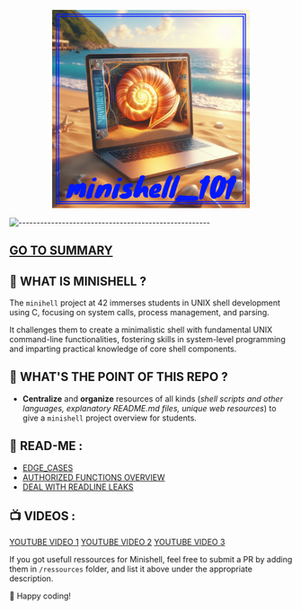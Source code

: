 <p align="center">
  <img src="img/minishell_101.png" width="70%"/>
</p>

![-----------------------------------------------------](https://raw.githubusercontent.com/andreasbm/readme/master/assets/lines/rainbow.png)

 
## [**GO TO SUMMARY**](https://github.com/maitreverge/minishell_101/tree/master/sommaire)



## 🚀 WHAT IS MINISHELL ?

The `minihell` project at 42 immerses students in UNIX shell development using C, focusing on system calls, process management, and parsing.

It challenges them to create a minimalistic shell with fundamental UNIX command-line functionalities, fostering skills in system-level programming and imparting practical knowledge of core shell components.  
    
## 🤔 WHAT'S THE POINT OF THIS REPO ?

- **Centralize** and **organize** resources of all kinds (*shell scripts and other languages, explanatory README.md files, unique web resources*) to give a `minishell` project overview for students.

## 📰 READ-ME :

- [EDGE_CASES](https://github.com/maitreverge/minishell_101/tree/master/ressources/edge_cases/)
- [AUTHORIZED FUNCTIONS OVERVIEW](https://github.com/maitreverge/minishell_101/tree/master/ressources/functions_overview/)
- [DEAL WITH READLINE LEAKS](https://github.com/maitreverge/minishell_101/tree/master/ressources/valgrind_readline)

## 📺 VIDEOS :
[YOUTUBE VIDEO 1](https://youtu.be/ubt-UjcQUYg?si=pw96mb1qNF8aX1-E)
[YOUTUBE VIDEO 2](https://youtu.be/ZjzMdsTWF0U?si=idUKKm46haWFGxCk)
[YOUTUBE VIDEO 3](https://youtu.be/Yf380zTr_ro?si=979uyB81DxVdpUpT)

If you got usefull ressources for Minishell, feel free to submit a PR by adding them in `/ressources` folder, and list it above under the appropriate description.


🚀 Happy coding!
